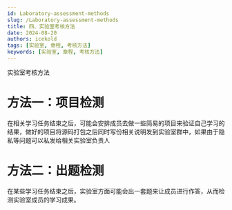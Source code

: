 ```yaml
---
id: Laboratory-assessment-methods
slug: /Laboratory-assessment-methods
title: 四、实验室考核方法
date: 2024-08-20
authors: icekold
tags: [实验室, 章程, 考核方法]
keywords: [实验室, 章程, 考核方法]
---
```

实验室考核方法

# 方法一：项目检测

在相关学习任务结束之后，可能会安排成员去做一些简易的项目来验证自己学习的结果，做好的项目将源码打包之后同时写份相关说明发到实验室群中，如果由于隐私等问题可以私发给相关实验室负责人

# 方法二：出题检测

在某些学习任务结束之后，实验室方面可能会出一套题来让成员进行作答，从而检测实验室成员的学习成果。

